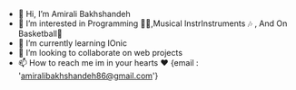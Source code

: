 - 👋 Hi, I’m Amirali Bakhshandeh
- 👀 I’m interested in Programming 🧑‍💻,Musical InstrInstruments 🎶 , And On Basketball🏀
- 🌱 I’m currently learning IOnic
- 💞️ I’m looking to collaborate on web projects
- 📫 How to reach me im in your hearts ❤️ {email : 'amiralibakhshandeh86@gmail.com'}

<!---
AmiraliBakhshandeh/AmiraliBakhshandeh is a ✨ special ✨ repository because its `README.md` (this file) appears on your GitHub profile.
You can click the Preview link to take a look at your changes.
--->

